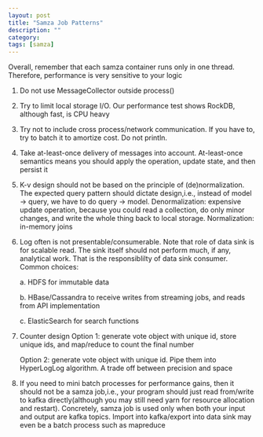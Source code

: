 ```yaml
---
layout: post
title: "Samza Job Patterns"
description: ""
category: 
tags: [samza]
---
```

Overall, remember that each samza container runs only in one thread. Therefore, performance is very sensitive to your logic

1. Do not use MessageCollector outside process()

2. Try to limit local storage I/O. Our performance test shows RockDB, although fast, is CPU heavy

3. Try not to include cross process/network communication. If you have to, try to batch it to amortize cost. Do not println.

4. Take at-least-once delivery of messages into account. At-least-once semantics means you should apply the operation, update state, and then persist it

8. K-v design should not be based on the principle of (de)normalization. The expected query pattern should dictate design,i.e., instead of model  -> query, we have to do query -> model.  Denormalization: expensive update operation, because you could read a collection, do only minor changes, and write the whole thing back to local storage.  Normalization: in-memory joins

9. Log often is not presentable/consumerable.  Note that role of data sink is for scalable read. The sink itself should not perform much, if any, analytical work. That is the responsiblilty of data sink consumer.  Common choices:

	a. HDFS for immutable data

	b. HBase/Cassandra to receive writes from streaming jobs, and reads from API implementation

	c. ElasticSearch for search functions


10. Counter design
	Option 1: generate vote object with unique id, store unique ids, and  map/reduce to count the final number

	Option 2: generate vote object with unique id. Pipe them into HyperLogLog algorithm. A trade off between precision and space

11. If you need to mini batch processes for performance gains, then it should not be a samza job,i.e., your program should just read from/write to kafka directly(although you may still need yarn for resource allocation and restart). Concretely, samza job is used only when both your input and output are kafka topics. Import into kafka/export into data sink may even be a batch process such as mapreduce
